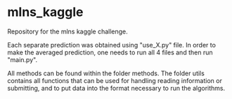 # mlns_kaggle
Repository for the mlns kaggle challenge.

Each separate prediction was obtained using "use_X.py" file. In order to make the averaged prediction, one needs to run all 4 files and then run "main.py". 

All methods can be found within the folder methods. The folder utils contains all functions that can be used for handling reading information or submitting, and to put data into the format necessary to run the algorithms.
